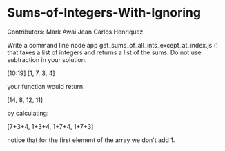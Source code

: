 # Sums-of-Integers-With-Ignoring

Contributors:
Mark Awai
Jean Carlos Henriquez


Write a command line node app get_sums_of_all_ints_except_at_index.js () that takes a list of integers and returns a list of the sums. Do not use subtraction in your solution.

[10:19] 
[1, 7, 3, 4]

your function would return:

[14, 8, 12, 11]

by calculating:

[7+3+4, 1+3+4, 1+7+4, 1+7+3]

notice that for the first element of the array we don't add 1.
